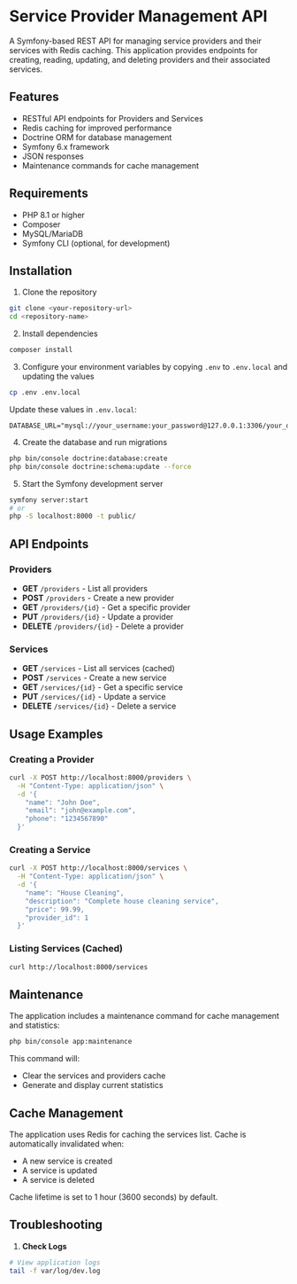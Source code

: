 # Service Provider Management API

A Symfony-based REST API for managing service providers and their services with Redis caching. This application provides endpoints for creating, reading, updating, and deleting providers and their associated services.

## Features

- RESTful API endpoints for Providers and Services
- Redis caching for improved performance
- Doctrine ORM for database management
- Symfony 6.x framework
- JSON responses
- Maintenance commands for cache management

## Requirements

- PHP 8.1 or higher
- Composer
- MySQL/MariaDB
- Symfony CLI (optional, for development)

## Installation

1. Clone the repository
```bash
git clone <your-repository-url>
cd <repository-name>
```

2. Install dependencies
```bash
composer install
```

3. Configure your environment variables by copying `.env` to `.env.local` and updating the values
```bash
cp .env .env.local
```

Update these values in `.env.local`:
```env
DATABASE_URL="mysql://your_username:your_password@127.0.0.1:3306/your_database_name"
```

4. Create the database and run migrations
```bash
php bin/console doctrine:database:create
php bin/console doctrine:schema:update --force
```


5. Start the Symfony development server
```bash
symfony server:start
# or
php -S localhost:8000 -t public/
```

## API Endpoints

### Providers

- **GET** `/providers` - List all providers
- **POST** `/providers` - Create a new provider
- **GET** `/providers/{id}` - Get a specific provider
- **PUT** `/providers/{id}` - Update a provider
- **DELETE** `/providers/{id}` - Delete a provider

### Services

- **GET** `/services` - List all services (cached)
- **POST** `/services` - Create a new service
- **GET** `/services/{id}` - Get a specific service
- **PUT** `/services/{id}` - Update a service
- **DELETE** `/services/{id}` - Delete a service

## Usage Examples

### Creating a Provider

```bash
curl -X POST http://localhost:8000/providers \
  -H "Content-Type: application/json" \
  -d '{
    "name": "John Doe",
    "email": "john@example.com",
    "phone": "1234567890"
  }'
```

### Creating a Service

```bash
curl -X POST http://localhost:8000/services \
  -H "Content-Type: application/json" \
  -d '{
    "name": "House Cleaning",
    "description": "Complete house cleaning service",
    "price": 99.99,
    "provider_id": 1
  }'
```

### Listing Services (Cached)

```bash
curl http://localhost:8000/services
```

## Maintenance

The application includes a maintenance command for cache management and statistics:

```bash
php bin/console app:maintenance
```

This command will:
- Clear the services and providers cache
- Generate and display current statistics

## Cache Management

The application uses Redis for caching the services list. Cache is automatically invalidated when:
- A new service is created
- A service is updated
- A service is deleted

Cache lifetime is set to 1 hour (3600 seconds) by default.


## Troubleshooting


1. **Check Logs**
```bash
# View application logs
tail -f var/log/dev.log
```


